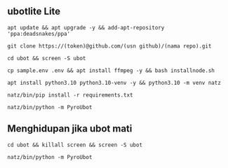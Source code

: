## ubotlite Lite
```
apt update && apt upgrade -y && add-apt-repository 'ppa:deadsnakes/ppa'
```
```
git clone https://(token)@github.com/(usn github)/(nama repo).git
```
```
cd ubot && screen -S ubot
```
```
cp sample.env .env && apt install ffmpeg -y && bash installnode.sh
```
```
apt install python3.10 python3.10-venv -y && python3.10 -m venv natz
```
```
natz/bin/pip install -r requirements.txt
```
``` 
natz/bin/python -m PyroUbot
```
## Menghidupan jika ubot mati
```
cd ubot && killall screen && screen -S ubot
```
``` 
natz/bin/python -m PyroUbot
```
